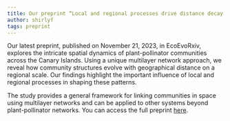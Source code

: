 ```yaml
---
title: Our preprint “Local and regional processes drive distance decay in structure in a spatial multilayer plant-pollinator network” is now available on EcoEvoRxiv!
author: shirlyf
tags: preprint
---
```


Our latest preprint, published on November 21, 2023, in EcoEvoRxiv, explores the intricate spatial dynamics of plant-pollinator communities across the Canary Islands. Using a unique multilayer network approach, we reveal how community structures evolve with geographical distance on a regional scale. Our findings highlight the important influence of local and regional processes in shaping these patterns.

The study provides a general framework for linking communities in space using multilayer networks and can be applied to other systems beyond plant-pollinator networks. You can access the full preprint [here](https://ecoevorxiv.org/repository/view/6289/).
